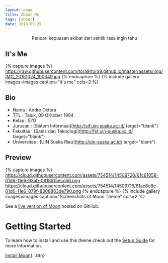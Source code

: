 ```yaml
---
layout: page
title: About Me
tags: [about]
date: 2016-05-25
---
```

<center>Pencari kepuasan akibat dari setitik rasa ingin tahu</center>

## It's Me
{% capture images %}
https://raw.githubusercontent.com/tora9/tora9.github.io/master/assets/img/IMG_20151024_190349.jpg
{% endcapture %}
{% include gallery images=images caption="it's me" cols=2 %}

## Bio
* Nama          : Andre Oktora
* TTL           : Taluk, 09 OKtober 1994 <br>
* Kelas         : SI'D <br>
* Jurusan       : [Sistem Informasi](http://sif.uin-suska.ac.id/ target="blank")<br>
* Fakultas      : [Sains dan Teknologi](http://fst.uin-suska.ac.id/ target="blank")<br>
* Universitas   : [UIN Suska Riau](http://uin-suska.ac.id/ target="blank")<br>

## Preview

{% capture images %}
    https://cloud.githubusercontent.com/assets/754514/14509720/61c61058-01d6-11e6-93ab-0918515ecd56.png 
    https://cloud.githubusercontent.com/assets/754514/14509716/61ac6c8e-01d6-11e6-879f-8308883de790.png
{% endcapture %}
{% include gallery images=images caption="Screenshots of Moon Theme" cols=2 %}

See a [live version of Moon](http://taylantatli.github.io/Moon) hosted on GitHub.

# Getting Started

To learn how to install and use this theme check out the [Setup Guide](http://taylantatli.me/Moon/moon-theme/) for more information.
      
[Install Moon](https://github.com/TaylanTatli/Moon){: .btn}
